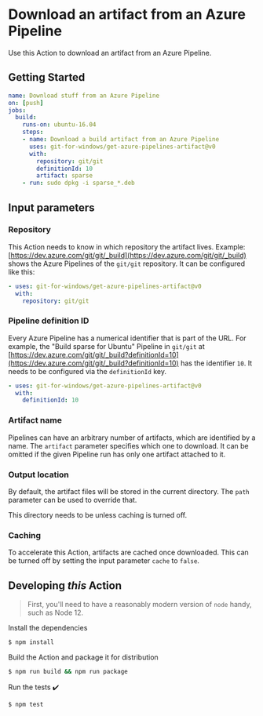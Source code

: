 # Download an artifact from an Azure Pipeline

Use this Action to download an artifact from an Azure Pipeline.

## Getting Started

```yaml
name: Download stuff from an Azure Pipeline
on: [push]
jobs:
  build:
    runs-on: ubuntu-16.04
    steps:
    - name: Download a build artifact from an Azure Pipeline
      uses: git-for-windows/get-azure-pipelines-artifact@v0
      with:
        repository: git/git
        definitionId: 10
        artifact: sparse
    - run: sudo dpkg -i sparse_*.deb
```

## Input parameters

### Repository

This Action needs to know in which repository the artifact lives. Example: [https://dev.azure.com/git/git/_build](https://dev.azure.com/git/git/_build) shows the Azure Pipelines of the `git/git` repository. It can be configured like this:

```yaml
- uses: git-for-windows/get-azure-pipelines-artifact@v0
  with:
    repository: git/git
```

### Pipeline definition ID

Every Azure Pipeline has a numerical identifier that is part of the URL. For example, the "Build sparse for Ubuntu" Pipeline in `git/git` at [https://dev.azure.com/git/git/_build?definitionId=10](https://dev.azure.com/git/git/_build?definitionId=10) has the identifier `10`. It needs to be configured via the `definitionId` key.

```yaml
- uses: git-for-windows/get-azure-pipelines-artifact@v0
  with:
    definitionId: 10
```

### Artifact name

Pipelines can have an arbitrary number of artifacts, which are identified by a name. The `artifact` parameter specifies which one to download. It can be omitted if the given Pipeline run has only one artifact attached to it.

### Output location

By default, the artifact files will be stored in the current directory. The `path` parameter can be used to override that.

This directory needs to be unless caching is turned off.

### Caching

To accelerate this Action, artifacts are cached once downloaded. This can be turned off by setting the input parameter `cache` to `false`.

## Developing _this_ Action

> First, you'll need to have a reasonably modern version of `node` handy, such as Node 12.

Install the dependencies

```bash
$ npm install
```

Build the Action and package it for distribution

```bash
$ npm run build && npm run package
```

Run the tests :heavy_check_mark:

```bash
$ npm test
```
